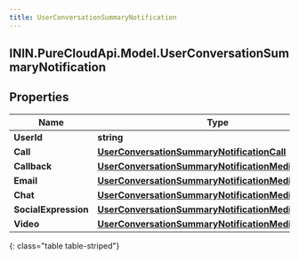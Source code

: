 ```yaml
---
title: UserConversationSummaryNotification
---
```

## ININ.PureCloudApi.Model.UserConversationSummaryNotification

## Properties

|Name | Type | Description | Notes|
|------------ | ------------- | ------------- | -------------|
| **UserId** | **string** |  | [optional] |
| **Call** | [**UserConversationSummaryNotificationCall**](UserConversationSummaryNotificationCall.html) |  | [optional] |
| **Callback** | [**UserConversationSummaryNotificationMediaSummary**](UserConversationSummaryNotificationMediaSummary.html) |  | [optional] |
| **Email** | [**UserConversationSummaryNotificationMediaSummary**](UserConversationSummaryNotificationMediaSummary.html) |  | [optional] |
| **Chat** | [**UserConversationSummaryNotificationMediaSummary**](UserConversationSummaryNotificationMediaSummary.html) |  | [optional] |
| **SocialExpression** | [**UserConversationSummaryNotificationMediaSummary**](UserConversationSummaryNotificationMediaSummary.html) |  | [optional] |
| **Video** | [**UserConversationSummaryNotificationMediaSummary**](UserConversationSummaryNotificationMediaSummary.html) |  | [optional] |
{: class="table table-striped"}


